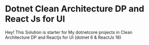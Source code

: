 # Dotnet Clean Architecture DP and React Js for UI
Hey! This Solution is starter for My dotnetcore projects in Clean Architecture DP and Reactjs for UI
(dotnet 6 & ReactJs 18)    
